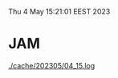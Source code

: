 Thu  4 May 15:21:01 EEST 2023
# JAM
<a href='./cache/202305/04_15.log'>./cache/202305/04_15.log</a>
